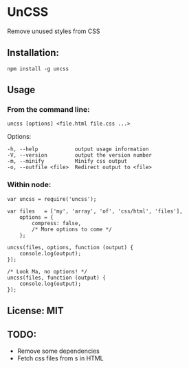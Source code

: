 # UnCSS #

Remove unused styles from CSS

## Installation: ##

    npm install -g uncss

Usage
-----

### From the command line: ###

    uncss [options] <file.html file.css ...>

  Options:

    -h, --help            output usage information
    -V, --version         output the version number
    -m, --minify          Minify css output
    -o, --outfile <file>  Redirect output to <file>

### Within node: ###

    var uncss = require('uncss');

    var files   = ['my', 'array', 'of', 'css/html', 'files'],
        options = {
            compress: false,
            /* More options to come */
        };

    uncss(files, options, function (output) {
        console.log(output);
    });

    /* Look Ma, no options! */
    uncss(files, function (output) {
        console.log(output);
    });    

## License: MIT ##

## TODO: ##
- Remove some dependencies
- Fetch css files from <link>s in HTML